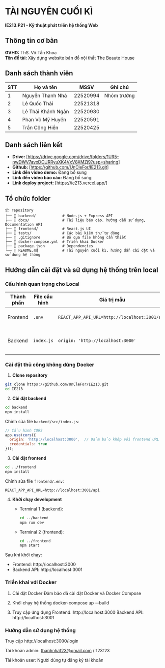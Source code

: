 # TÀI NGUYÊN CUỐI KÌ  
**IE213.P21 - Kỹ thuật phát triển hệ thống Web**  

## Thông tin cơ bản  
**GVHD:** ThS. Võ Tấn Khoa  
**Tên đề tài:** Xây dựng website bán đồ nội thất The Beaute House  

## Danh sách thành viên  

| STT | Họ và tên           | MSSV     | Ghi chú      |
|-----|---------------------|----------|--------------|
| 1   | Nguyễn Thanh Nhã    | 22520994 | Nhóm trưởng  |
| 2   | Lê Quốc Thái        | 22521318 |              |
| 3   | Lê Thái Khánh Ngân  | 22520930 |              |
| 4   | Phan Võ Mỹ Huyền    | 22520591 |              |
| 5   | Trần Công Hiển      | 22520425 |              |

## Danh sách liên kết  
- **Drive:** [https://drive.google.com/drive/folders/1UR5-nwDWV7avxDCURRyuXK4VxV8XMZj9?usp=sharing]
- **Github:** [https://github.com/UnCleFor/IE213.git]
- **Link đến video demo:** Đang bổ sung  
- **Link đến video báo cáo:** Đang bổ sung  
- **Link deploy project:** [https://ie213.vercel.app/]

## Tổ chức folder

    📦 repository
    ├── 📂 backend/            # Node.js + Express API
    ├── 📂 docs/               # Tài liệu báo cáo, hướng dẫn sử dụng, Documentation API
    ├── 📂 frontend/           # React.js UI
    ├── 📂 tests/              # Các bài kiểm thử tự động
    ├── 📄 .gitignore          # Bỏ qua file không cần thiết
    ├── 📄 docker-compose.yml  # Triển khai Docker
    ├── 📄 package.json        # Dependencies
    └── 📄 README.md           # Tài nguyên cuối kì, hướng dẫn cài đặt và sử dụng hệ thống
    
## Hướng dẫn cài đặt và sử dụng hệ thống trên local

### Cấu hình quan trọng cho Local

| Thành phần | File cấu hình |                      Giá trị mẫu                     |           Mục đích        |
|------------|---------------|------------------------------------------------------|---------------------------|
| Frontend   |    `.env`     | `REACT_APP_API_URL=http://localhost:3001/api`        | Kết nối tới API local     |
| Backend    |    `index.js` | `origin: 'http://localhost:3000'`                    | Cho phép CORS từ frontend |


### Cài đặt thủ công không dùng Docker

1. **Clone repository**
```bash
git clone https://github.com/UnCleFor/IE213.git
cd IE213
```

2. **Cài đặt backend**
```bash
cd backend
npm install
```
Chỉnh sửa file `backend/src/index.js`:
```javascript
// Cấu hình CORS
app.use(cors({
  origin: 'http://localhost:3000',  // Đảm bảo khớp với frontend URL
  credentials: true
}));
```

3. **Cài đặt frontend**
```bash
cd ../frontend
npm install
```
Chỉnh sửa file `frontend/.env`:
```env
REACT_APP_API_URL=http://localhost:3001/api
```

4. **Khởi chạy development**
   - Terminal 1 (backend):
     ```bash
     cd ../backend
     npm run dev
     ```
   
   - Terminal 2 (frontend):
     ```bash
     cd ../frontend
     npm start
     ```
     
Sau khi khởi chạy:
- Frontend: http://localhost:3000
- Backend API: http://localhost:3001

### Triển khai với Docker

1. Cài đặt Docker
Đảm bảo đã cài đặt Docker và Docker Compose

2. Khởi chạy hệ thống
docker-compose up --build

3. Truy cập ứng dụng
Frontend: http://localhost:3000
Backend API: http://localhost:3001

### Hướng dẫn sử dụng hệ thống

Truy cập http://localhost:3000/login

Tài khoản admin: thanhnha123@gmail.com / 123123

Tài khoản user: Người dùng tự đăng ký tài khoản
